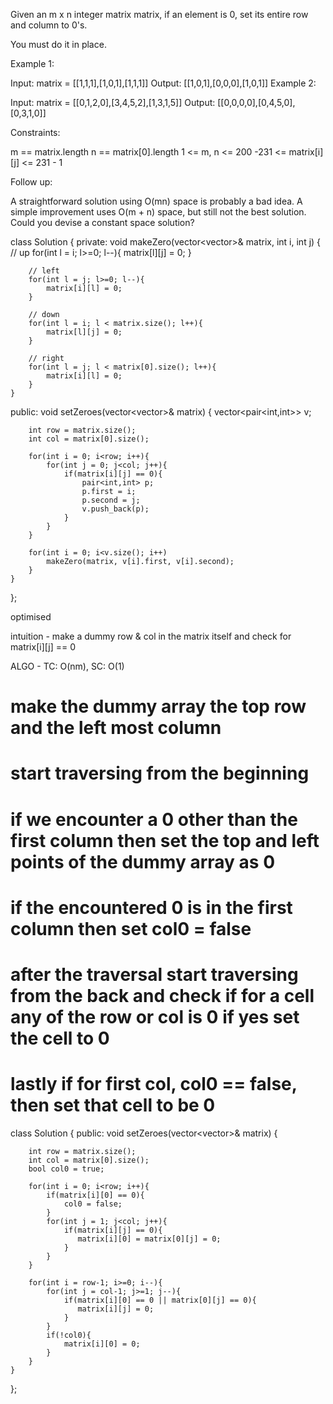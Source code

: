 Given an m x n integer matrix matrix, if an element is 0, set its entire row and column to 0's.

You must do it in place.

 

Example 1:


Input: matrix = [[1,1,1],[1,0,1],[1,1,1]]
Output: [[1,0,1],[0,0,0],[1,0,1]]
Example 2:


Input: matrix = [[0,1,2,0],[3,4,5,2],[1,3,1,5]]
Output: [[0,0,0,0],[0,4,5,0],[0,3,1,0]]
 

Constraints:

m == matrix.length
n == matrix[0].length
1 <= m, n <= 200
-231 <= matrix[i][j] <= 231 - 1
 

Follow up:

A straightforward solution using O(mn) space is probably a bad idea.
A simple improvement uses O(m + n) space, but still not the best solution.
Could you devise a constant space solution?


class Solution {
private:
    void makeZero(vector<vector<int>>& matrix, int i, int j) {
        // up
        for(int l = i; l>=0; l--){
            matrix[l][j] = 0;
        }
        
        // left
        for(int l = j; l>=0; l--){
            matrix[i][l] = 0;
        }
        
        // down
        for(int l = i; l < matrix.size(); l++){
            matrix[l][j] = 0;
        }
        
        // right
        for(int l = j; l < matrix[0].size(); l++){
            matrix[i][l] = 0;
        }
    }
public:
    void setZeroes(vector<vector<int>>& matrix) {
        vector<pair<int,int>> v;
        
        int row = matrix.size();
        int col = matrix[0].size();
        
        for(int i = 0; i<row; i++){
            for(int j = 0; j<col; j++){
                if(matrix[i][j] == 0){
                    pair<int,int> p;
                    p.first = i;
                    p.second = j;
                    v.push_back(p);
                }
            }
        }
        
        for(int i = 0; i<v.size(); i++)
            makeZero(matrix, v[i].first, v[i].second);
        }
    }
};

optimised

intuition - make a dummy row & col in the matrix itself and check for matrix[i][j] == 0

ALGO - TC: O(nm), SC: O(1)
# make the dummy array the top row and the left most column
# start traversing from the beginning
# if we encounter a 0 other than the first column then set the top and left points of the dummy array as 0
# if the encountered 0 is in the first column then set col0 = false
# after the traversal start traversing from the back and check if for a cell any of the row or col is 0 if yes set the cell to 0
# lastly if for first col, col0 == false, then set that cell to be 0

class Solution {
public:
    void setZeroes(vector<vector<int>>& matrix) {
        
        int row = matrix.size();
        int col = matrix[0].size();
        bool col0 = true;
        
        for(int i = 0; i<row; i++){
            if(matrix[i][0] == 0){
                col0 = false;
            }
            for(int j = 1; j<col; j++){
                if(matrix[i][j] == 0){
                   matrix[i][0] = matrix[0][j] = 0;
                }
            }
        }
        
        for(int i = row-1; i>=0; i--){
            for(int j = col-1; j>=1; j--){
                if(matrix[i][0] == 0 || matrix[0][j] == 0){
                   matrix[i][j] = 0;
                }
            }
            if(!col0){
                matrix[i][0] = 0;
            }
        }
    }
};